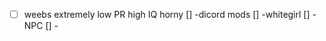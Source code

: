 - [ ] weebs
     extremely low PR
     high IQ
     horny
[] -dicord mods 
[] -whitegirl
[] -NPC
[] -
     
     
